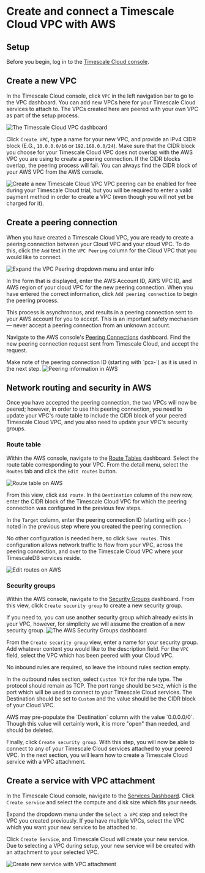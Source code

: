 # Create and connect a Timescale Cloud VPC with AWS

## Setup
Before you begin, log in to the
[Timescale Cloud console](https://console.cloud.timescale.com/).

## Create a new VPC
In the Timescale Cloud console, click `VPC` in the left navigation bar to go to the VPC
dashboard. You can add new VPCs here for your Timescale Cloud services to attach to.
The VPCs created here are peered with your own VPC as part of the setup process.

<img class="main-content__illustration" src="https://s3.amazonaws.com/assets.timescale.com/docs/images/tsc-vpc-novpc.png" alt="The Timescale Cloud VPC dashboard"/>

Click `Create VPC`, type a name for your new VPC, and provide an IPv4 CIDR block
(E.G., `10.0.0.0/16` or `192.168.0.0/24`). Make sure that the CIDR block you
choose for your Timescale Cloud VPC does not overlap with the AWS VPC you are using to create
a peering connection. If the CIDR blocks overlap, the peering process will fail.
You can always find the CIDR block of your AWS VPC from the AWS console.

<img class="main-content__illustration" src="https://s3.amazonaws.com/assets.timescale.com/docs/images/tsc-vpc-create.png" alt="Create a new Timescale Cloud VPC"/>

<highlight type="tip">
VPC peering can be enabled for free during your Timescale Cloud trial, but you will be
required to enter a valid payment method in order to create a VPC (even though you
will not yet be charged for it).
</highlight>

## Create a peering connection
When you have created a Timescale Cloud VPC, you are ready to create a peering connection
between your Cloud VPC and your cloud VPC. To do this, click the `Add` text in
the `VPC Peering` column for the Cloud VPC that you would like to connect.

<img class="main-content__illustration" src="https://s3.amazonaws.com/assets.timescale.com/docs/images/tsc-vpc-addpeering.png" alt="Expand the VPC Peering dropdown menu and enter info"/>

In the form that is displayed, enter the AWS Account ID, AWS VPC ID, and AWS region of your
cloud VPC for the new peering connection. When you have entered the correct
information, click `Add peering connection` to begin the peering process.

This process is asynchronous, and results in a peering connection sent to your
AWS account for you to accept. This is an important safety mechanism — never
accept a peering connection from an unknown account.

Navigate to the AWS console's
[Peering Connections](https://console.aws.amazon.com/vpc/home#PeeringConnections:)
dashboard. Find the new peering connection request sent from Timescale Cloud, and
accept the request.

<highlight type="tip">
Make note of the peering connection ID (starting with `pcx-`) as it is used in the next step.
</highlight>

<img class="main-content__illustration" src="https://s3.amazonaws.com/assets.timescale.com/docs/images/aws-vpc-peering.png" alt="Peering information in AWS"/>

## Network routing and security in AWS
Once you have accepted the peering connection, the two VPCs will now be peered;
however, in order to use this peering connection, you need to update your
VPC's route table to include the CIDR block of your peered Timescale Cloud VPC,
and you also need to update your VPC's security groups.

### Route table
Within the AWS console, navigate to the
[Route Tables](https://console.aws.amazon.com/vpc/home#RouteTables:sort=routeTableId)
dashboard. Select the route table corresponding to your VPC. From the detail menu, select
the `Routes` tab and click the `Edit routes` button.

<img class="main-content__illustration" src="https://s3.amazonaws.com/assets.timescale.com/docs/images/aws-vpc-routetable.png" alt="Route table on AWS"/>

From this view, click `Add route`. In the `Destination` column of the new row,
enter the CIDR block of the Timescale Cloud VPC for which the peering connection
was configured in the previous few steps.

In the `Target` column, enter the peering connection ID (starting with `pcx-`)
noted in the previous step where you created the peering connection.

No other configuration is needed here, so click `Save routes`. This
configuration allows network traffic to flow from your VPC, across the peering
connection, and over to the Timescale Cloud VPC where your TimescaleDB services reside.

<img class="main-content__illustration" src="https://s3.amazonaws.com/assets.timescale.com/docs/images/aws-vpc-editroutes.png" alt="Edit routes on AWS"/>

### Security groups
Within the AWS console, navigate to the
[Security Groups](https://console.aws.amazon.com/vpc/home#securityGroups:)
dashboard. From this view, click `Create security group` to create a new security group.

<highlight type="tip">
If you need to, you can use another security group which already exists in your VPC,
however, for simplicity we will assume the creation of a new security group.
</highlight>

<img class="main-content__illustration" src="https://s3.amazonaws.com/assets.timescale.com/docs/images/aws-vpc-securitygroup.png" alt="The AWS Security Groups dashboard"/>

From the `Create security group` view, enter a name for your security group. Add whatever
content you would like to the description field. For the `VPC` field, select the VPC
which has been peered with your Cloud VPC.

No inbound rules are required, so leave the inbound rules section empty.

In the outbound rules section, select `Custom TCP` for the rule type. The protocol
should remain as TCP. The port range should be `5432`, which is the port which will
be used to connect to your Timescale Cloud services. The Destination should be set
to `Custom` and the value should be the CIDR block of your Cloud VPC.

<highlight type="tip">
AWS may pre-populate the `Destination` column with the value `0.0.0.0/0`. Though this
value will certainly work, it is more "open" than needed, and should be deleted.
</highlight>

Finally, click `Create security group`. With this step, you will now be able to
connect to any of your Timescale Cloud services attached to your peered VPC. In the next
section, you will learn how to create a Timescale Cloud service with a VPC attachment.

## Create a service with VPC attachment
In the Timescale Cloud console, navigate to the
[Services Dashboard](https://console.cloud.timescale.com/dashboard/services). Click
`Create service` and select the compute and disk size which fits your needs.

Expand the dropdown menu under the `Select a VPC` step and select the VPC you created
previously. If you have multiple VPCs, select the VPC which you want your new service
to be attached to.

Click `Create Service`, and Timescale Cloud will create your new service. Due to
selecting a VPC during setup, your new service will be created with an attachment to
your selected VPC.

<img class="main-content__illustration" src="https://s3.amazonaws.com/assets.timescale.com/docs/images/tsc-vpc-select.png" alt="Create new service with VPC attachment"/>
